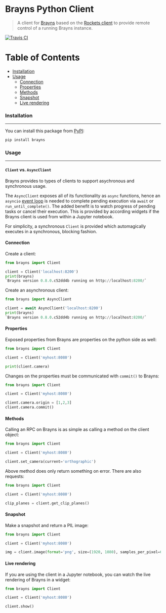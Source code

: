 # Brayns Python Client

> A client for [Brayns](../README.md) based on the [Rockets client](https://github.com/BlueBrain/Rockets/python/README.md) to provide remote control of a running Brayns instance.

[![Travis CI](https://img.shields.io/travis/BlueBrain/Brayns/master.svg?style=flat-square)](https://travis-ci.org/BlueBrain/Brayns)


# Table of Contents

* [Installation](#installation)
* [Usage](#usage)
    * [Connection](#connection)
    * [Properties](#properties)
    * [Methods](#methods)
    * [Snapshot](#snapshot)
    * [Live rendering](#live)


### Installation
----------------
You can install this package from [PyPI](https://pypi.org/):
```bash
pip install brayns
```

### Usage
---------

#### `Client` vs. `AsyncClient`
Brayns provides to types of clients to support asychronous and synchronous usage.

The `AsyncClient` exposes all of its functionality as `async` functions, hence an `asyncio`
[event loop](https://docs.python.org/3/library/asyncio-eventloop.html) is needed to complete pending
execution via `await` or `run_until_complete()`. The added benefit is to watch progress of pending
tasks or cancel their execution. This is provided by according widgets if the Brayns client is used
from within a Jupyter notebook.

For simplicity, a synchronous `Client` is provided which automagically executes in a synchronous,
blocking fashion.

#### Connection
Create a client:
```py
from brayns import Client

client = Client('localhost:8200')
print(brayns)
`Brayns version 0.8.0.c52dd4b running on http://localhost:8200/`
```

Create an asynchronous client:
```py
from brayns import AsyncClient

client = await AsyncClient('localhost:8200')
print(brayns)
`Brayns version 0.8.0.c52dd4b running on http://localhost:8200/`
```


#### Properties
Exposed properties from Brayns are properties on the python side as well:
```py
from brayns import Client

client = Client('myhost:8080')

print(client.camera)
```

Changes on the properties must be communicated with `commit()` to Brayns:
```py
from brayns import Client

client = Client('myhost:8080')

client.camera.origin = [1,2,3]
client.camera.commit()
```


#### Methods
Calling an RPC on Brayns is as simple as calling a method on the client object:
```py
from brayns import Client

client = Client('myhost:8080')

client.set_camera(current='orthographic')
```

Above method does only return something on error. There are also requests:
```py
from brayns import Client

client = Client('myhost:8080')

clip_planes = client.get_clip_planes()
```


#### Snapshot
Make a snapshot and return a PIL image:
```py
from brayns import Client

client = Client('myhost:8080')

img = client.image(format='png', size=(1920, 1080), samples_per_pixel=64)
```

#### Live rendering
If you are using the client in a Jupyter notebook, you can watch the live rendering of Brayns in a widget:
```py
from brayns import Client

client = Client('myhost:8080')

client.show()
```
